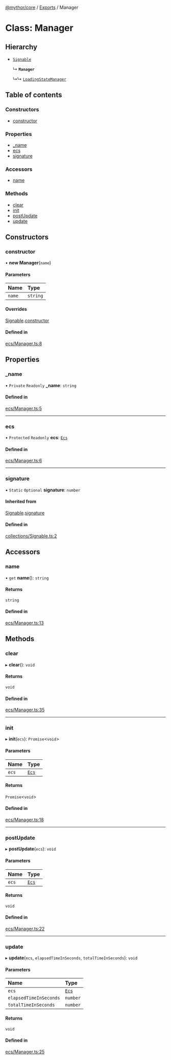 [@mythor/core](../README.md) / [Exports](../modules.md) / Manager

# Class: Manager

## Hierarchy

- [`Signable`](Signable.md)

  ↳ **`Manager`**

  ↳↳ [`LoadingStateManager`](LoadingStateManager.md)

## Table of contents

### Constructors

- [constructor](Manager.md#constructor)

### Properties

- [\_name](Manager.md#_name)
- [ecs](Manager.md#ecs)
- [signature](Manager.md#signature)

### Accessors

- [name](Manager.md#name)

### Methods

- [clear](Manager.md#clear)
- [init](Manager.md#init)
- [postUpdate](Manager.md#postupdate)
- [update](Manager.md#update)

## Constructors

### constructor

• **new Manager**(`name`)

#### Parameters

| Name | Type |
| :------ | :------ |
| `name` | `string` |

#### Overrides

[Signable](Signable.md).[constructor](Signable.md#constructor)

#### Defined in

[ecs/Manager.ts:8](https://github.com/desaintvincent/mythor/blob/c0bd7c9/packages/core/src/ecs/Manager.ts#L8)

## Properties

### \_name

• `Private` `Readonly` **\_name**: `string`

#### Defined in

[ecs/Manager.ts:5](https://github.com/desaintvincent/mythor/blob/c0bd7c9/packages/core/src/ecs/Manager.ts#L5)

___

### ecs

• `Protected` `Readonly` **ecs**: [`Ecs`](Ecs.md)

#### Defined in

[ecs/Manager.ts:6](https://github.com/desaintvincent/mythor/blob/c0bd7c9/packages/core/src/ecs/Manager.ts#L6)

___

### signature

▪ `Static` `Optional` **signature**: `number`

#### Inherited from

[Signable](Signable.md).[signature](Signable.md#signature)

#### Defined in

[collections/Signable.ts:2](https://github.com/desaintvincent/mythor/blob/c0bd7c9/packages/core/src/collections/Signable.ts#L2)

## Accessors

### name

• `get` **name**(): `string`

#### Returns

`string`

#### Defined in

[ecs/Manager.ts:13](https://github.com/desaintvincent/mythor/blob/c0bd7c9/packages/core/src/ecs/Manager.ts#L13)

## Methods

### clear

▸ **clear**(): `void`

#### Returns

`void`

#### Defined in

[ecs/Manager.ts:35](https://github.com/desaintvincent/mythor/blob/c0bd7c9/packages/core/src/ecs/Manager.ts#L35)

___

### init

▸ **init**(`ecs`): `Promise`<`void`\>

#### Parameters

| Name | Type |
| :------ | :------ |
| `ecs` | [`Ecs`](Ecs.md) |

#### Returns

`Promise`<`void`\>

#### Defined in

[ecs/Manager.ts:18](https://github.com/desaintvincent/mythor/blob/c0bd7c9/packages/core/src/ecs/Manager.ts#L18)

___

### postUpdate

▸ **postUpdate**(`ecs`): `void`

#### Parameters

| Name | Type |
| :------ | :------ |
| `ecs` | [`Ecs`](Ecs.md) |

#### Returns

`void`

#### Defined in

[ecs/Manager.ts:22](https://github.com/desaintvincent/mythor/blob/c0bd7c9/packages/core/src/ecs/Manager.ts#L22)

___

### update

▸ **update**(`ecs`, `elapsedTimeInSeconds`, `totalTimeInSeconds`): `void`

#### Parameters

| Name | Type |
| :------ | :------ |
| `ecs` | [`Ecs`](Ecs.md) |
| `elapsedTimeInSeconds` | `number` |
| `totalTimeInSeconds` | `number` |

#### Returns

`void`

#### Defined in

[ecs/Manager.ts:25](https://github.com/desaintvincent/mythor/blob/c0bd7c9/packages/core/src/ecs/Manager.ts#L25)
